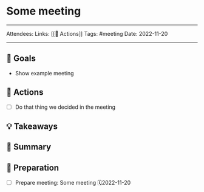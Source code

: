 # Some meeting

---

Attendees: 
Links: [[🏃 Actions]]
Tags: #meeting
Date: 2022-11-20 

---

## 🎯 Goals

- Show example meeting

## 🏃 Actions

- [ ] Do that thing we decided in the meeting

## 💡 Takeaways



## 📝 Summary



## 🤔 Preparation

- [ ] Prepare meeting: Some meeting 🗓2022-11-20 